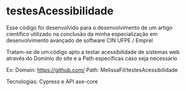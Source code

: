 # testesAcessibilidade

Esse código foi desenvolvido para o desenvolvimento de um artigo científico utilizado na conclusão da minha 
especialização em desenvolvimento avançado de software CIN UFPE / Emprel

Tratam-se de um código apto a testar acessibilidade de sistemas web através do Domínio do síte e a Path 
específicas caso seja necessário

Ex: 
Domain: https://github.com/
Path: MelissaFil/testesAcessibilidade

Tecnologias: Cypress e API axe-core
